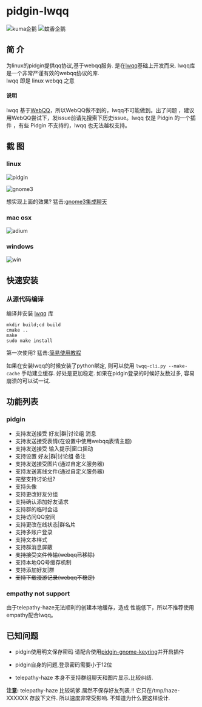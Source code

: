 pidgin-lwqq
===========

![kuma企鹅](http://i.imgur.com/uxFYLIq.png)
![蚊香企鹅](http://i.imgur.com/NKpB4En.png)

简  介
-----
为linux的pidgin提供qq协议,基于webqq服务.
是在[lwqq](https://github.com/mathslinux/lwqq)基础上开发而来.
lwqq库是一个非常严谨有效的webqq协议的库.  
lwqq 即是 linux webqq 之意

#### 说明 ####

lwqq 基于[WebQQ](http://w.qq.com)，所以WebQQ做不到的，lwqq不可能做到。出了问题
，建议用WebQQ尝试下，发issue前请先搜索下历史issue。lwqq 仅是 Pidgin 的一个插件
，有些 Pidgin 不支持的，lwqq 也无法越权支持。

截  图
------

### linux ###

![pidgin](http://i.minus.com/ibxbiczTsJ0DFQ.png)

![gnome3](http://i.imgur.com/8kuEPHI.png)

想实现上面的效果? 猛击:[gnome3集成聊天](https://github.com/xiehuc/pidgin-lwqq/wiki/gnome3-support)

### mac osx ###

![adium](http://i.imgur.com/y4vweAL.png)

### windows ###

![win](http://ww2.sinaimg.cn/mw1024/70b249d6gw1e7m3pd9f0cj20lx0cktac.jpg)

快速安装
--------

### 从源代码编译

编译并安装 [lwqq](https://github.com/xiehuc/lwqq) 库

    mkdir build;cd build
    cmake ..
    make
    sudo make install

第一次使用? 猛击:[简易使用教程](https://github.com/xiehuc/pidgin-lwqq/wiki/simple-user-guide)

如果在安装lwqq的时候安装了python绑定, 则可以使用 `lwqq-cli.py --make-cache`
手动建立缓存. 好处是更加稳定. 如果在pidgin登录的时候好友数过多, 容易崩溃的可以试一试.

功能列表
--------

### pidgin

* 支持发送接受 好友|群|讨论组 消息
* 支持发送接受表情(在设置中使用webqq表情主题)
* 支持发送接受 输入提示|窗口摇动
* 支持设置 好友|群|讨论组 备注
* 支持发送接受图片(通过自定义服务器)
* 支持发送离线文件(通过自定义服务器)
* 完整支持讨论组?
* 支持头像
* 支持更改好友分组
* 支持确认添加好友请求
* 支持群的临时会话
* 支持访问QQ空间
* 支持更改在线状态|群名片
* 支持多账户登录
* 支持文本样式
* 支持群消息屏蔽
* <del>支持接受文件传输(webqq已移除)</del>
* 支持本地QQ号缓存机制
* 支持添加好友|群
* <del>支持下载漫游记录(webqq不稳定)</del>

### empathy not support ###

由于telepathy-haze无法顺利的创建本地缓存，造成
性能低下，所以不推荐使用empathy配合lwqq。


已知问题
--------

* pidgin使用明文保存密码
    请配合使用[pidgin-gnome-keyring](https://code.google.com/p/pidgin-gnome-keyring/)并开启插件

* pidgin自身的问题,登录密码需要小于12位

* telepathy-haze 本身不支持群组聊天和图片显示.比较纠结.

**注意:**
telepathy-haze 比较坑爹.居然不保存好友列表.!!
它只在/tmp/haze-XXXXXX 存放下文件.
所以速度非常受影响.
不知道为什么要这样设计.

